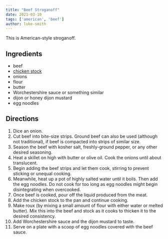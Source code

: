 ```yaml
---
title: "Beef Stroganoff"
date: 2021-03-10
tags: ['american', 'beef']
author: luke-smith
---
```


This is American-style stroganoff.

## Ingredients

- beef
- [chicken stock](/chicken-stock-bone-broth)
- onions
- flour
- butter
- Worchestershire sauce or something similar
- dijon or honey dijon mustard
- egg noodles

## Directions

1. Dice an onion.
2. Cut beef into bite-size strips. Ground beef can also be used (although not traditional), if beef is compacted into
   strips of similar size.
3. Season the beef with kosher salt, freshly-ground pepper, or any other desired seasoning.
4. Heat a skillet on high with butter or olive oil. Cook the onions until about translucent.
5. Begin adding the beef strips and let them cook, stirring to prevent sticking or unequal cooking.
6. Meanwhile, heat up a pot of highly salted water until it boils. Then add the egg noodles. Do not cook for too long as
   egg noodles might begin disintegrating when overcooked.
7. Once beef is cooked, pour off the liquid produced from the meat.
8. Add the chicken stock to the pan and continue cooking.
9. Make roux (by mixing a small amount of flour with either water or melted butter). Mix this into the beef and stock as
   it cooks to thicken it to the desired consistency.
10. Add Worchestershire sauce and the dijon mustard to taste.
11. Serve on a plate with a scoop of egg noodles covered with the beef sauce.
